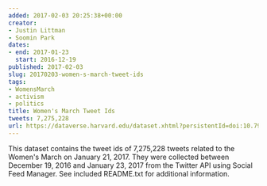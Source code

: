 ```yaml
---
added: 2017-02-03 20:25:38+00:00
creator:
- Justin Littman
- Soomin Park
dates:
- end: 2017-01-23
  start: 2016-12-19
published: 2017-02-03
slug: 20170203-women-s-march-tweet-ids
tags:
- WomensMarch
- activism
- politics
title: Women's March Tweet Ids
tweets: 7,275,228
url: https://dataverse.harvard.edu/dataset.xhtml?persistentId=doi:10.7910/DVN/5ZVMOR
---
```


This dataset contains the tweet ids of 7,275,228 tweets related to the Women's March on January 21, 2017.  They were collected between December 19, 2016 and January 23, 2017 from the Twitter API using Social Feed Manager. See included README.txt for additional information.
